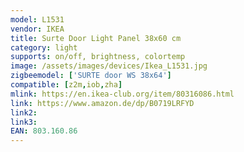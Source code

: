 ```yaml
---
model: L1531
vendor: IKEA
title: Surte Door Light Panel 38x60 cm
category: light
supports: on/off, brightness, colortemp
image: /assets/images/devices/Ikea_L1531.jpg
zigbeemodel: ['SURTE door WS 38x64']
compatible: [z2m,iob,zha]
mlink: https://en.ikea-club.org/item/80316086.html
link: https://www.amazon.de/dp/B0719LRFYD
link2: 
link3: 
EAN: 803.160.86
---
```

